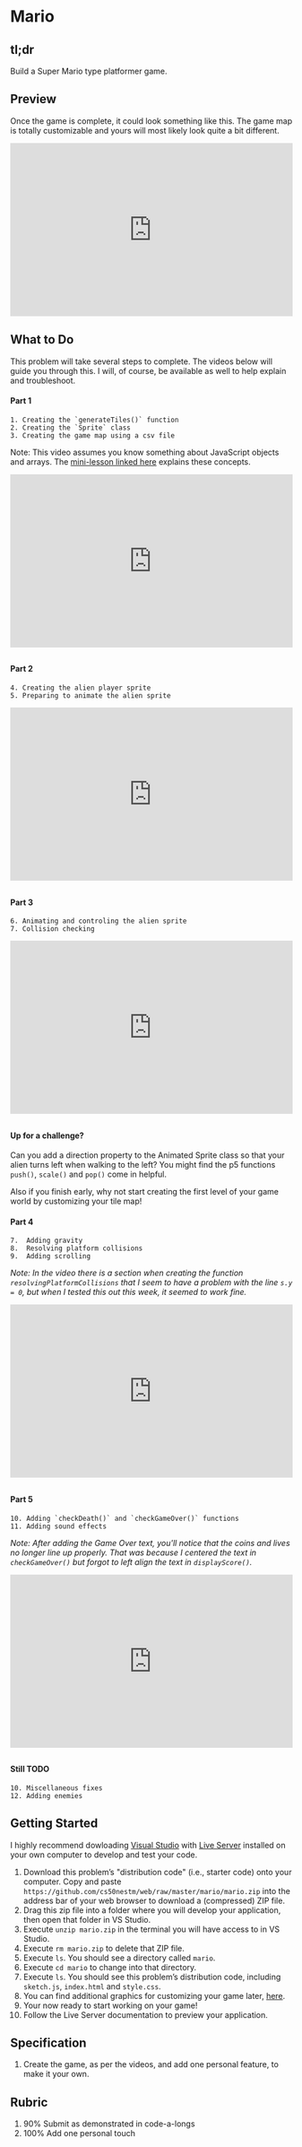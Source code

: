# Mario

## tl;dr
Build a Super Mario type platformer game.

## Preview
Once the game is complete, it could look something like this. The game map is totally customizable and yours will most likely look quite a bit different.



<style type="text/css">
.iframe_container {
	position: relative;
	padding-bottom: 56.25%; 
	padding-top: 25px;
	height: 0;
	margin-bottom: 30px;
}

.iframe_container iframe {
	position: absolute;
	top: 0;
	left: 0;
	width: 100%;
	height: 100%;
}
</style>


<div class="iframe_container">
  <iframe src="https://www.youtube.com/embed/Gc49f1bskUA?modestbranding=1&amp;rel=0&amp;showinfo=0" frameborder="0" allow="accelerometer; autoplay; encrypted-media; gyroscope; picture-in-picture" allowfullscreen=""> </iframe>
</div>

## What to Do
This problem will take several steps to complete. The videos below will guide you through this. I will, of course, be available as well to help explain and troubleshoot.

#### Part 1 
	1. Creating the `generateTiles()` function
	2. Creating the `Sprite` class
	3. Creating the game map using a csv file

Note: This video assumes you know something about JavaScript objects and arrays. The [mini-lesson linked here](https://cs50nestm.github.io/web/objects-and-arrays/) explains these concepts.

<div class="iframe_container">
  <iframe src="https://www.youtube.com/embed/NsnyzDOsttI?modestbranding=1&amp;rel=0&amp;showinfo=0" frameborder="0" allow="accelerometer; autoplay; encrypted-media; gyroscope; picture-in-picture" allowfullscreen=""> </iframe>
</div>
	
#### Part 2
	4. Creating the alien player sprite
	5. Preparing to animate the alien sprite
	
<div class="iframe_container">
  <iframe src="https://www.youtube.com/embed/AJlrXMHs1Oc?modestbranding=1&amp;rel=0&amp;showinfo=0" frameborder="0" allow="accelerometer; autoplay; encrypted-media; gyroscope; picture-in-picture" allowfullscreen=""> </iframe>
</div>

#### Part 3
	6. Animating and controling the alien sprite
	7. Collision checking

<!-- Part 2b: [Unedited Video for Mario 2b](https://drive.google.com/drive/u/0/folders/0BxQd8HnFed5OflRmVmNMZ2pQQzFiNkxUY0hiczFvMS1WUllmV0hjT1ltdDA4V3g3M09TMHM) -->

<div class="iframe_container">
  <iframe src="https://www.youtube.com/embed/PM19RF5uEoE?modestbranding=1&amp;rel=0&amp;showinfo=0" frameborder="0" allow="accelerometer; autoplay; encrypted-media; gyroscope; picture-in-picture" allowfullscreen=""> </iframe>
</div>

#### Up for a challenge?
Can you add a direction property to the Animated Sprite class so that your alien turns left when walking to the left? You might find the p5 functions `push()`, `scale()` and `pop()` come in helpful.

Also if you finish early, why not start creating the first level of your game world by customizing your tile map!

#### Part 4
	7.  Adding gravity
	8.  Resolving platform collisions
	9.  Adding scrolling
	
*Note: In the video there is a section when creating the function `resolvingPlatformCollisions` that I seem to have a problem with the line `s.y = 0`, but when I tested this out this week, it seemed to work fine.*

<div class="iframe_container">
  <iframe src="https://www.youtube.com/embed/QtKfO3xjPoQ?modestbranding=1&amp;rel=0&amp;showinfo=0" frameborder="0" allow="accelerometer; autoplay; encrypted-media; gyroscope; picture-in-picture" allowfullscreen=""> </iframe>
</div>

#### Part 5
	10. Adding `checkDeath()` and `checkGameOver()` functions
	11. Adding sound effects
	
*Note: After adding the Game Over text, you'll notice that the coins and lives no longer line up properly. That was because I centered the text in `checkGameOver()` but forgot to left align the text in `displayScore()`.*
	
<div class="iframe_container">
  <iframe src="https://www.youtube.com/embed/QtKfO3xjPoQ?modestbranding=1&amp;rel=0&amp;showinfo=0" frameborder="0" allow="accelerometer; autoplay; encrypted-media; gyroscope; picture-in-picture" allowfullscreen=""> </iframe>
</div>	


#### Still TODO
	10. Miscellaneous fixes
	12. Adding enemies
	

<!-- Part 3: [Unedited Video for Mario 3](https://drive.google.com/drive/u/0/folders/0BxQd8HnFed5OflRmVmNMZ2pQQzFiNkxUY0hiczFvMS1WUllmV0hjT1ltdDA4V3g3M09TMHM)

Part 3b: [Unedited Video for Mario 3b](https://drive.google.com/file/d/1yASqexKXDWfEaTv6i8PhnSB6s-yl5cV2/view?usp=sharing)

Part 3c: [Fixing Glitches](https://drive.google.com/file/d/1thahTK9CQp6pI356WeDaTBNrYexmQVyA/view)

 -->
## Getting Started
I highly recommend dowloading [Visual Studio](https://visualstudio.microsoft.com/) with [Live Server](https://marketplace.visualstudio.com/items?itemName=ritwickdey.LiveServer&ssr=false#overview) installed on your own computer to develop and test your code.

1. Download this problem’s "distribution code" (i.e., starter code) onto your computer. Copy and paste `https://github.com/cs50nestm/web/raw/master/mario/mario.zip` into the address bar of your web browser to download a (compressed) ZIP file. 
2. Drag this zip file into a folder where you will develop your application, then open that folder in VS Studio.
5. Execute `unzip mario.zip` in the terminal you will have access to in VS Studio.
6. Execute `rm mario.zip` to delete that ZIP file.
7. Execute `ls`. You should see a directory called `mario`.
8. Execute `cd mario` to change into that directory.
9. Execute `ls`. You should see this problem’s distribution code, including `sketch.js`, `index.html` and `style.css`.
10. You can find additional graphics for customizing your game later, [here](https://github.com/games50/mario/tree/master/mario/graphics).
12. Your now ready to start working on your game!
13. Follow the Live Server documentation to preview your application.

## Specification

1. Create the game, as per the videos, and add one personal feature, to make it your own.

## Rubric

1. 90% Submit as demonstrated in code-a-longs
2. 100% Add one personal touch


<!-- ## How to Submit

submit50 cs50nestm/checks/2020/mario -->
